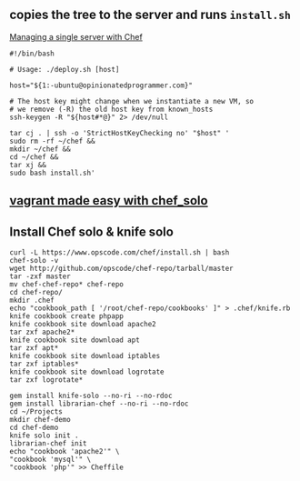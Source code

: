 copies the tree to the server and runs `install.sh`
---
[Managing a single server with Chef](http://www.opinionatedprogrammer.com/2011/06/chef-solo-tutorial-managing-a-single-server-with-chef/)
```shell
#!/bin/bash

# Usage: ./deploy.sh [host]

host="${1:-ubuntu@opinionatedprogrammer.com}"

# The host key might change when we instantiate a new VM, so
# we remove (-R) the old host key from known_hosts
ssh-keygen -R "${host#*@}" 2> /dev/null

tar cj . | ssh -o 'StrictHostKeyChecking no' "$host" '
sudo rm -rf ~/chef &&
mkdir ~/chef &&
cd ~/chef &&
tar xj &&
sudo bash install.sh'
```
[vagrant made easy with chef_solo](https://adamcod.es/2013/01/15/vagrant-is-easy-chef-is-hard-part2.html)
---

Install Chef solo & knife solo
---
```shell
curl -L https://www.opscode.com/chef/install.sh | bash
chef-solo -v
wget http://github.com/opscode/chef-repo/tarball/master
tar -zxf master
mv chef-chef-repo* chef-repo
cd chef-repo/
mkdir .chef
echo "cookbook_path [ '/root/chef-repo/cookbooks' ]" > .chef/knife.rb
knife cookbook create phpapp
knife cookbook site download apache2
tar zxf apache2*
knife cookbook site download apt
tar zxf apt*
knife cookbook site download iptables
tar zxf iptables*
knife cookbook site download logrotate
tar zxf logrotate*
```

```shell
gem install knife-solo --no-ri --no-rdoc
gem install librarian-chef --no-ri --no-rdoc
cd ~/Projects
mkdir chef-demo
cd chef-demo
knife solo init .
librarian-chef init
echo "cookbook 'apache2'" \
"cookbook 'mysql'" \
"cookbook 'php'" >> Cheffile
```
